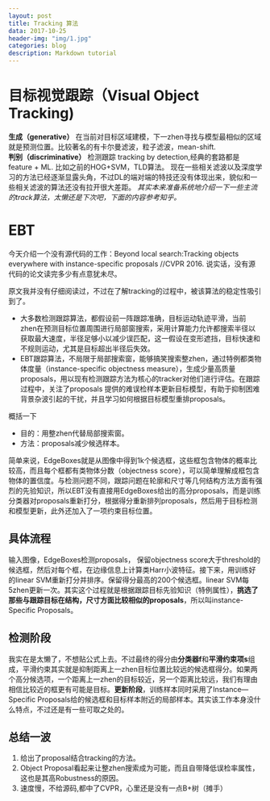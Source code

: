 ```yaml
---
layout: post
title: Tracking 算法
data: 2017-10-25
header-img: "img/1.jpg"
categories: blog
description: Markdown tutorial
---
```


# 目标视觉跟踪（Visual Object Tracking)

**生成（generative）**
在当前对目标区域建模，下一zhen寻找与模型最相似的区域就是预测位置。比较著名的有卡尔曼滤波，粒子滤波，mean-shift.
<br/>
**判别（discriminative）**
检测跟踪 tracking by detection,经典的套路都是feature + ML. 比如之前的HOG+SVM，TLD算法。
现在一些相关滤波以及深度学习的方法已经逐渐显露头角，不过DL的端对端的特技还没有体现出来，貌似和一些相关滤波的算法还没有拉开很大差距。
*其实本来准备系统地介绍一下一些主流的track算法，太懒还是下次吧，下面的内容参考知乎。*
# EBT
今天介绍一个没有源代码的工作：Beyond local search:Tracking objects everywhere with instance-specific proposals //CVPR 2016. 说实话，没有源代码的论文读完多少有点意犹未尽。

原文我并没有仔细阅读过，不过在了解tracking的过程中，被该算法的稳定性吸引到了。
- 大多数检测跟踪算法，都假设前一阵跟踪准确，目标运动轨迹平滑，当前zhen在预测目标位置周围进行局部窗搜索，采用计算能力允许都搜索半径以获取最大速度，半径足够小以减少误匹配，这一假设在变形遮挡，目标快速和不规则运动，尤其是目标超出半径后失效。
- EBT跟踪算法，不局限于局部搜索窗，能够搞笑搜索整zhen，通过特例都类物体度量（instance-specific objectness measure），生成少量高质量proposals，用以现有检测跟踪方法为核心的tracker对他们进行评估。在跟踪过程中，关注了proposals 提供的难误检样本更新目标模型，有助于抑制困难背景杂波引起的干扰，并且学习如何根据目标模型重排proposals。

概括一下
- 目的：用整zhen代替局部搜索窗。
- 方法：proposals减少候选样本。

简单来说，EdgeBoxes就是从图像中得到1k个候选框，这些框包含物体的概率比较高，而且每个框都有类物体分数（objectness score），可以简单理解成框包含物体的置信度。与检测问题不同，跟踪问题在轮廓和尺寸等几何结构方法方面有强烈的先验知识，所以EBT没有直接用EdgeBoxes给出的高分proposals，而是训练分类器对proposals重新打分，根据得分重新排列proposals，然后用于目标检测和模型更新，此外还加入了一项约束目标位置。

## 具体流程
输入图像，EdgeBoxes检测proposals， 保留objectness score大于threshold的候选框，然后对每个框，在边缘信息上计算类Harr小波特征。接下来，用训练好的linear SVM重新打分并排序。保留得分最高的200个候选框。linear SVM每5zhen更新一次。其实这个过程就是根据跟踪目标先验知识（特例属性），**挑选了那些与跟踪目标在结构，尺寸方面比较相似的proposals**，所以叫instance-Specific Proposals。

## 检测阶段
我实在是太懒了，不想贴公式上去。不过最终的得分由**分类器f**和**平滑约束项s**组成，平滑约束其实就是抑制距离上一zhen目标位置比较远的候选框得分。如果两个高分候选项，一个距离上一zhen的目标较近，另一个距离比较远，我们有理由相信比较近的框更有可能是目标。**更新阶段**，训练样本同时采用了Instance—Specific Proposals给的候选框和目标样本附近的局部样本。其实该工作本身没什么特点，不过还是有一些可取之处的。

## 总结一波
1. 给出了proposal结合tracking的方法。
2. Object Proposal看起来让整zhen搜索成为可能，而且自带降低误检率属性，这也是其高Robustness的原因。
3. 速度慢，不给源码,都中了CVPR，心里还是没有一点B+树（摊手）
